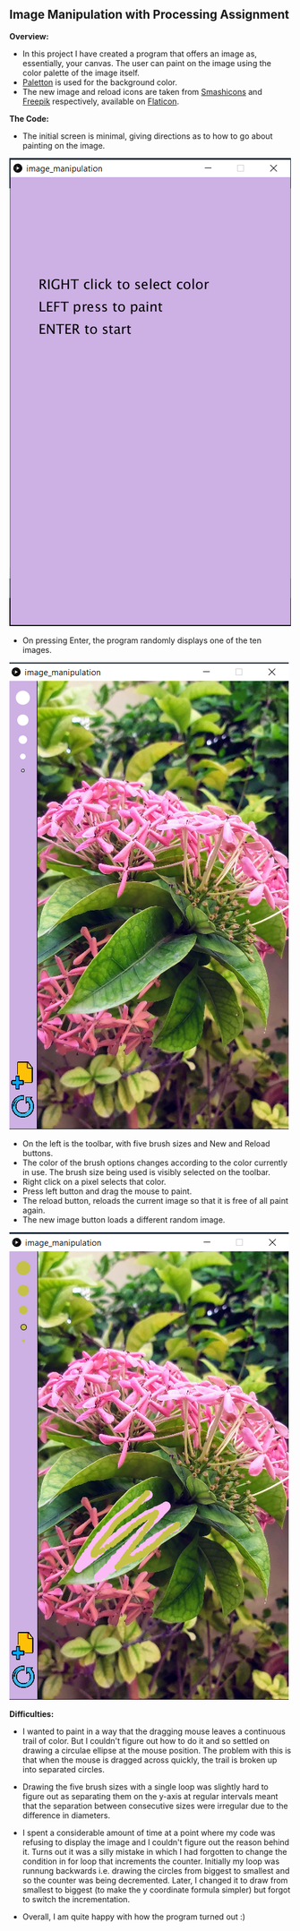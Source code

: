 ## Image Manipulation with Processing Assignment

**Overview:**
- In this project I have created a program that offers an image as, essentially, your canvas. The user can paint on the image using the color palette of the image itself.
- [Paletton](https://paletton.com) is used for the background color.
- The new image and reload icons are taken from [Smashicons](https://www.flaticon.com/authors/smashicons) and [Freepik](https://www.flaticon.com/authors/freepik) respectively, available on [Flaticon](https://www.flaticon.com/).

**The Code:**
- The initial screen is minimal, giving directions as to how to go about painting on the image.

![](screenshot1.png)

- On pressing Enter, the program randomly displays one of the ten images.

![](screenshot2.png)

- On the left is the toolbar, with five brush sizes and New and Reload buttons.
- The color of the brush options changes according to the color currently in use. The brush size being used is visibly selected on the toolbar.
- Right click on a pixel selects that color.
- Press left button and drag the mouse to paint.
- The reload button, reloads the current image so that it is free of all paint again.
- The new image button loads a different random image.

![](screenshot3.png)

**Difficulties:**
- I wanted to paint in a way that the dragging mouse leaves a continuous trail of color. But I couldn't figure out how to do it and so settled on drawing a circulae ellipse at the mouse position. The problem with this is that when the mouse is dragged across quickly, the trail is broken up into separated circles.
- Drawing the five brush sizes with a single loop was slightly hard to figure out as separating them on the y-axis at regular intervals meant that the separation between consecutive sizes were irregular due to the difference in diameters.
- I spent a considerable amount of time at a point where my code was refusing to display the image and I couldn't figure out the reason behind it. Turns out it was a silly mistake in which I had forgotten to change the condition in for loop that increments the counter. Initially my loop was runnung backwards i.e. drawing the circles from biggest to smallest and so the counter was being decremented. Later, I changed it to draw from smallest to biggest (to make the y coordinate formula simpler) but forgot to switch the incrementation.

- Overall, I am quite happy with how the program turned out :)
